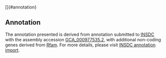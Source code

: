 []{#annotation}

Annotation
----------

The annotation presented is derived from annotation submitted to
[INSDC](http://www.insdc.org) with the assembly accession
[GCA\_000977535.2](http://www.ebi.ac.uk/ena/data/view/GCA_000977535.2),
with additional non-coding genes derived from
[Rfam](http://rfam.xfam.org/). For more details, please visit [INSDC
annotation
import](http://ensemblgenomes.org/info/data/insdc_annotation).
